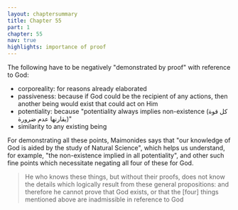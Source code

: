 ```yaml
---
layout: chaptersummary
title: Chapter 55
part: 1
chapter: 55
nav: true
highlights: importance of proof
---
```


The following have to be negatively "demonstrated by proof" with reference to God:
- corporeality: for reasons already elaborated
- passiveness: because if God could be the recipient of any actions, then another being would exist that could act on Him
- potentiality: because "potentiality always implies non-existence (كل قوة يقارنها عدم ضرورة)" 
- similarity to any existing being

For demonstrating all these points, Maimonides says that "our knowledge of God is aided by the study of Natural Science", which helps us understand, for example, "the non-existence implied in all potentiality", and other such fine points which necessitate negating all four of these for God.

> He who knows these things, but without their proofs, does not know the details which logically result from these general propositions: and therefore he cannot prove that God exists, or that the [four] things mentioned above are inadmissible in reference to God
